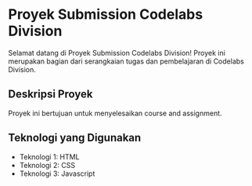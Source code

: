 # Proyek Submission Codelabs Division

Selamat datang di Proyek Submission Codelabs Division! Proyek ini merupakan bagian dari serangkaian tugas dan pembelajaran di Codelabs Division.

## Deskripsi Proyek

Proyek ini bertujuan untuk menyelesaikan course and assignment.

## Teknologi yang Digunakan

- Teknologi 1: HTML
- Teknologi 2: CSS
- Teknologi 3: Javascript


